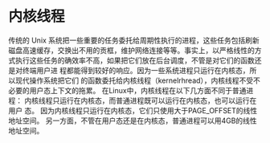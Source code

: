 # 内核线程

传统的 Unix 系统把一些重要的任务委托给周期性执行的进程，这些任务包括刷新磁盘高速缓存，交换出不用的贡框，维护网络连接等等。事实上，以严格线性的方式执行这些任务的确效率不高，如果把它们放在后台调度，不管是对它们的函数还是对终端用户进
程都能得到较好的响应。因为一些系统进程只运行在内核态，所以现代操作系统把它们
的函数委托给内核线程（kernelrhread），内核线程不受不必要的用户态上下文的拖累。
在Linux中，内核线程在以下几方面不同于普通进程：
内核线程只运行在内核态，而普通进程既可以运行在内核态，也可以运行在用户
态。
因为内核线程只运行在内核态，它们只使用大于PAGE_OFFSET的线性地址空间。
另一方面，不管在用户态还是在内核态，普通进程可以用4GB的线性地址空间。
